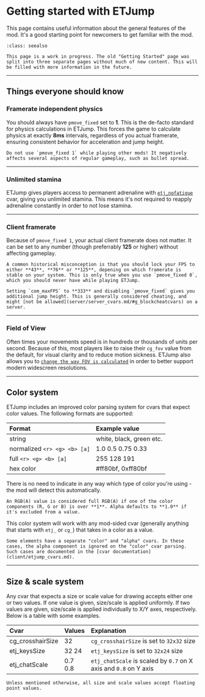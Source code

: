 # Getting started with ETJump
This page contains useful information about the general features of the mod. It's a good starting point for newcomers to get familiar with the mod.

```{admonition} Under construction
:class: seealso

This page is a work in progress. The old "Getting Started" page was split into three separate pages without much of new content. This will be filled with more information in the future.
```

---

## Things everyone should know

### Framerate independent physics
You should always have `pmove_fixed` set to **1**. This is the de-facto standard for physics calculations in ETJump. This forces the game to calculate physics at exactly **8ms** intervals, regardless of you actual framerate, ensuring consistent behavior for acceleration and jump height.

```{caution}
Do not use `pmove_fixed 1` while playing other mods! It negatively affects several aspects of regular gameplay, such as bullet spread.
```

---

### Unlimited stamina
ETJump gives players access to permanent adrenaline with [`etj_nofatigue`](client/etjump_cvars.md/#etj_nofatigue) cvar, giving you unlimited stamina. This means it's not required to reapply adrenaline constantly in order to not lose stamina.

---

### Client framerate
Because of `pmove_fixed 1`, your actual client framerate does not matter. It can be set to any number (though preferrably **125** or higher) without affecting gameplay.

```{note}
A common historical misconception is that you should lock your FPS to either **43**, **76** or **125**, depening on which framerate is stable on your system. This is only true when you use `pmove_fixed 0`, which you should never have while playing ETJump.
```

```{note}
Setting `com_maxFPS` to **333** and disabling `pmove_fixed` gives you additional jump height. This is generally considered cheating, and might [not be allowed](server/server_cvars.md/#g_blockcheatcvars) on a server.
```

---

### Field of View
Often times your movements speed is in hundreds or thousands of units per second. Because of this, most players like to raise their `cg_fov` value from the default, for visual clarity and to reduce motion sickness. ETJump also allows you to [`change the way FOV is calculated`](client/etjump_cvars.md/#etj_realfov) in order to better support modern widescreen resolutions.

---

## Color system
ETJump includes an improved color parsing system for cvars that expect color values. The following formats are supported:

Format                       | Example value
:----------------------------|:------------------------
string                       | white, black, green etc.
normalized `<r> <g> <b> [a]` | 1.0 0.5 0.75 0.33
full `<r> <g> <b> [a]`       |  255 128 191
hex color                    |  #ff80bf, 0xff80bf

There is no need to indicate in any way which type of color you're using - the mod will detect this automatically.

```{note}
An RGB(A) value is considered full RGB(A) if one of the color components (R, G or B) is over **1**. Alpha defaults to **1.0** if it's excluded from a value.
``` 

This color system will work with any mod-sided cvar (generally anything that starts with `etj_` or `cg_`) that takes in a color as a value.

```{note}
Some elements have a separate "color" and "alpha" cvars. In these cases, the alpha component is ignored on the "color" cvar parsing. Such cases are documented in the [cvar documentation](client/etjump_cvars.md).
```

---

## Size & scale system
Any cvar that expects a size or scale value for drawing accepts either one or two values. If one value is given, size/scale is applied uniformly. If two values are given, size/scale is applied individually to X/Y axes, respectively. Below is a table with some examples.

Cvar                    | Values        | Explanation
:-----------------------|:--------------|:----------------------------------------------------------------
cg_crosshairSize        | 32            | `cg_crosshairSize` is set to `32x32` size
etj_keysSize            | 32 24         | `etj_keysSize` is set to `32x24` size
etj_chatScale           | 0.7 0.8       | `etj_chatScale` is scaled by `0.7` on X axis and `0.8` on Y axis

```{note}
Unless mentioned otherwise, all size and scale values accept floating point values.
```

